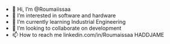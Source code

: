 - 👋 Hi, I’m @Roumaiissaa
- 👀 I’m interested in software and hardware 
- 🌱 I’m currently learning Industrial Engineering
- 💞️ I’m looking to collaborate on development 
- 📫 How to reach me linkedin.com/in/Roumaissaa HADDJAME

<!---
Roumaiissaa/Roumaiissaa is a ✨ special ✨ repository because its `README.md` (this file) appears on your GitHub profile.
You can click the Preview link to take a look at your changes.
--->
